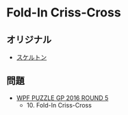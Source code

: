 # Fold-In Criss-Cross

## オリジナル
- [スケルトン](crisscross.md)

## 問題
- [WPF PUZZLE GP 2016 ROUND 5](../questions/wpfpgp2016_5.md)
	- 10\. Fold-In Criss-Cross
